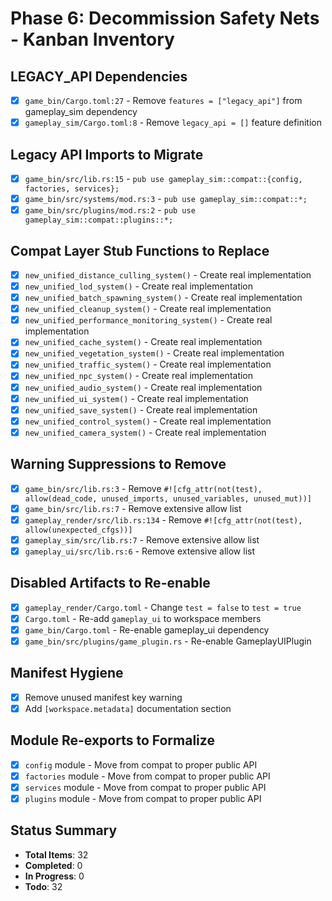 # Phase 6: Decommission Safety Nets - Kanban Inventory

## LEGACY_API Dependencies
- [x] `game_bin/Cargo.toml:27` - Remove `features = ["legacy_api"]` from gameplay_sim dependency
- [x] `gameplay_sim/Cargo.toml:8` - Remove `legacy_api = []` feature definition

## Legacy API Imports to Migrate
- [x] `game_bin/src/lib.rs:15` - `pub use gameplay_sim::compat::{config, factories, services};`
- [x] `game_bin/src/systems/mod.rs:3` - `pub use gameplay_sim::compat::*;`
- [x] `game_bin/src/plugins/mod.rs:2` - `pub use gameplay_sim::compat::plugins::*;`

## Compat Layer Stub Functions to Replace
- [x] `new_unified_distance_culling_system()` - Create real implementation
- [x] `new_unified_lod_system()` - Create real implementation  
- [x] `new_unified_batch_spawning_system()` - Create real implementation
- [x] `new_unified_cleanup_system()` - Create real implementation
- [x] `new_unified_performance_monitoring_system()` - Create real implementation
- [x] `new_unified_cache_system()` - Create real implementation
- [x] `new_unified_vegetation_system()` - Create real implementation
- [x] `new_unified_traffic_system()` - Create real implementation
- [x] `new_unified_npc_system()` - Create real implementation
- [x] `new_unified_audio_system()` - Create real implementation
- [x] `new_unified_ui_system()` - Create real implementation
- [x] `new_unified_save_system()` - Create real implementation
- [x] `new_unified_control_system()` - Create real implementation
- [x] `new_unified_camera_system()` - Create real implementation

## Warning Suppressions to Remove
- [x] `game_bin/src/lib.rs:3` - Remove `#![cfg_attr(not(test), allow(dead_code, unused_imports, unused_variables, unused_mut))]`
- [x] `game_bin/src/lib.rs:7` - Remove extensive allow list
- [x] `gameplay_render/src/lib.rs:134` - Remove `#![cfg_attr(not(test), allow(unexpected_cfgs))]`
- [x] `gameplay_sim/src/lib.rs:7` - Remove extensive allow list
- [x] `gameplay_ui/src/lib.rs:6` - Remove extensive allow list

## Disabled Artifacts to Re-enable
- [x] `gameplay_render/Cargo.toml` - Change `test = false` to `test = true`
- [x] `Cargo.toml` - Re-add `gameplay_ui` to workspace members
- [x] `game_bin/Cargo.toml` - Re-enable gameplay_ui dependency
- [x] `game_bin/src/plugins/game_plugin.rs` - Re-enable GameplayUIPlugin

## Manifest Hygiene
- [x] Remove unused manifest key warning
- [x] Add `[workspace.metadata]` documentation section

## Module Re-exports to Formalize
- [x] `config` module - Move from compat to proper public API
- [x] `factories` module - Move from compat to proper public API  
- [x] `services` module - Move from compat to proper public API
- [x] `plugins` module - Move from compat to proper public API

## Status Summary
- **Total Items**: 32
- **Completed**: 0
- **In Progress**: 0
- **Todo**: 32
